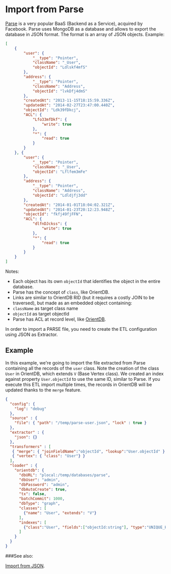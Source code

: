 
<!-- proofread 2015-12-11 SAM -->
# Import from Parse

[Parse](https://parse.com/) is a very popular BaaS (Backend as a Service), acquired by Facebook. Parse uses MongoDB as a database and allows to export the database in JSON format. The format is an array of JSON objects. Example:

```json
[
    {
        "user": {
            "__type": "Pointer",
            "className": "_User",
            "objectId": "Ldlskf4mfS"
        },
        "address": {
            "__type": "Pointer",
            "className": "Address",
            "objectId": "lvkDfj4dmS"
        },
        "createdAt": "2013-11-15T18:15:59.336Z",
        "updatedAt": "2014-02-27T23:47:00.440Z",
        "objectId": "Ldk39fDkcj",
        "ACL": {
            "Lfo33mfDkf": {
                "write": true
            },
            "*": {
                "read": true
            }
        }
    }, {
        "user": {
            "__type": "Pointer",
            "className": "_User",
            "objectId": "Lflfem3mFe"
        },
        "address": {
            "__type": "Pointer",
            "className": "Address",
            "objectId": "Ldldjfj3dd"
        },
        "createdAt": "2014-01-01T18:04:02.321Z",
        "updatedAt": "2014-01-23T20:12:23.948Z",
        "objectId": "fkfj49fjFFN",
        "ACL": {
            "dlfnDJckss": {
                "write": true
            },
            "*": {
                "read": true
            }
        }
    }
]
```

Notes:
- Each object has its own `objectId` that identifies the object in the entire database.
- Parse has the concept of `class`, like OrientDB.
- Links are similar to OrientDB RID (but it requires a costly JOIN to be traversed), but made as an embedded object containing:
 - `className` as target class name
 - `objectId` as target objectId
- Parse has ACL at record level, like [OrientDB](http://www.orientechnologies.com/docs/last/orientdb.wiki/Security.html#record-level-security).

In order to import a PARSE file, you need to create the ETL configuration using JSON as Extractor.

## Example
In this example, we're going to import the file extracted from Parse containing all the records of the `user` class. Note the creation of the class `User` in OrientDB, which extends `V` (Base Vertex class). We created an index against property `User.objectId` to use the same ID, similar to Parse. If you execute this ETL import multiple times, the records in OrientDB will be updated thanks to the `merge` feature.

```json
{
  "config": {
    "log": "debug"
  },
  "source" : {
    "file": { "path": "/temp/parse-user.json", "lock" : true }
  },
  "extractor" : {
    "json": {}
  },
  "transformers" : [
   { "merge": { "joinFieldName":"objectId", "lookup":"User.objectId" } },
   { "vertex": { "class": "User"} }
  ],
  "loader" : {
    "orientdb": {
      "dbURL": "plocal:/temp/databases/parse",
      "dbUser": "admin",
      "dbPassword": "admin",
      "dbAutoCreate": true,
      "tx": false,
      "batchCommit": 1000,
      "dbType": "graph",
      "classes": [
        {"name": "User", "extends": "V"}
      ],      
      "indexes": [
        {"class":"User", "fields":["objectId:string"], "type":"UNIQUE_HASH_INDEX" }
      ]
    }
  }
}

```

###See also:

[Import from JSON](Import-from-JSON.md).
